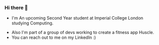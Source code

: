 ### Hi there 👋

<!--
**Vivian-Lopez/Vivian-Lopez** is a ✨ _special_ ✨ repository because its `README.md` (this file) appears on your GitHub profile.

Here are some ideas to get you started:

- 🔭 I’m currently working on ...
- 🌱 I’m currently learning ...
- 👯 I’m looking to collaborate on ...
- 🤔 I’m looking for help with ...
- 💬 Ask me about ...
- 📫 How to reach me: ...
- 😄 Pronouns: ...
- ⚡ Fun fact: ...
-->

- I'm An upcoming Second Year student at Imperial College London studying Computing.
<!-- - A full-stack project I'm currently working on is a wallpaper generator that uses GANs to create unique wallpapers. -->
- Also I'm part of a group of devs working to create a fitness app Huscle.
- You can reach out to me on my LinkedIn :)
